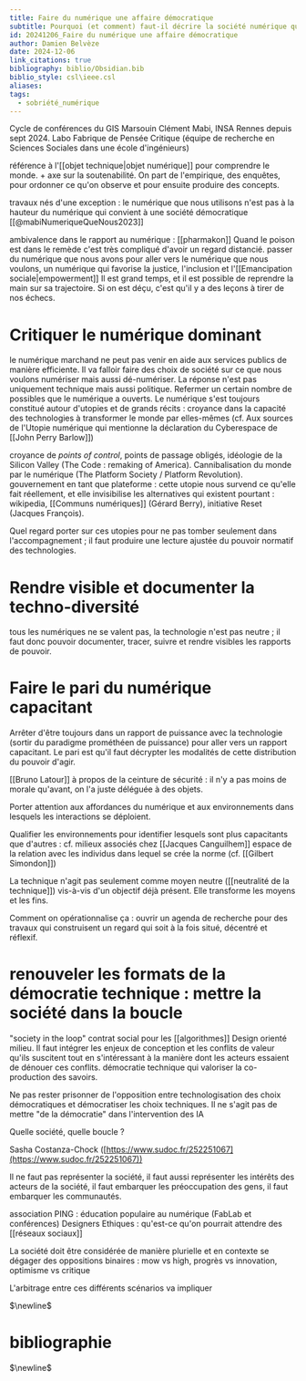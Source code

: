 ```yaml
---
title: Faire du numérique une affaire démocratique
subtitle: Pourquoi (et comment) faut-il décrire la société numérique que nous voulons ? Conférence de Clément Mabi
id: 20241206_Faire du numérique une affaire démocratique
author: Damien Belvèze
date: 2024-12-06
link_citations: true
bibliography: biblio/Obsidian.bib
biblio_style: csl\ieee.csl
aliases: 
tags:
  - sobriété_numérique
---
```

Cycle de conférences du GIS Marsouin
Clément Mabi, INSA Rennes depuis sept 2024. Labo Fabrique de Pensée Critique (équipe de recherche en Sciences Sociales dans une école d'ingénieurs)

référence à l'[[objet technique|objet numérique]] pour comprendre le monde. + axe sur la soutenabilité. 
On part de l'empirique, des enquêtes, pour ordonner ce qu'on observe et pour ensuite produire des concepts. 

travaux nés d'une exception : le numérique que nous utilisons n'est pas à la hauteur du numérique qui convient à une société démocratique [[@mabiNumeriqueQueNous2023]]

ambivalence dans le rapport au numérique : [[pharmakon]]
Quand le poison est dans le remède c'est très compliqué d'avoir un regard distancié. 
passer du numérique que nous avons pour aller vers le numérique que nous voulons, un numérique qui favorise la justice, l'inclusion et l'[[Emancipation sociale|empowerment]]
Il est grand temps, et il est possible de reprendre la main sur sa trajectoire. 
Si on est déçu, c'est qu'il y a des leçons à tirer de nos échecs. 

# Critiquer le numérique dominant

le numérique marchand ne peut pas venir en aide aux services publics de manière efficiente. Il va falloir faire des choix de société sur ce que nous voulons numériser mais aussi dé-numériser. La réponse n'est pas uniquement technique mais aussi politique. Refermer un certain nombre de possibles que le numérique a ouverts. Le numérique s'est toujours constitué autour d'utopies et de grands récits : croyance dans la capacité des technologies à transformer le monde par elles-mêmes (cf. Aux sources de l'Utopie numérique qui mentionne la déclaration du Cyberespace de [[John Perry Barlow]]) 

croyance de *points of control*, points de passage obligés, idéologie de la Silicon Valley (The Code : remaking of America). Cannibalisation du monde par le numérique (The Platform Society / Platform Revolution). gouvernement en tant que plateforme : cette utopie nous survend ce qu'elle fait réellement, et elle invisibilise les alternatives qui existent pourtant  : wikipedia, [[Communs numériques]] (Gérard Berry), initiative Reset (Jacques François). 

Quel regard porter sur ces utopies pour ne pas tomber seulement dans l'accompagnement ; il faut produire une lecture ajustée du pouvoir normatif des technologies. 

# Rendre visible et documenter la techno-diversité

tous les numériques ne se valent pas, la technologie n'est pas neutre ; il faut donc pouvoir documenter, tracer, suivre et rendre visibles les rapports de pouvoir. 

# Faire le pari du numérique capacitant

Arrêter d'être toujours dans un rapport de puissance avec la technologie (sortir du paradigme prométhéen de puissance) pour aller vers un rapport capacitant. 
Le pari est qu'il faut décrypter les modalités de cette distribution du pouvoir d'agir. 

[[Bruno Latour]] à propos de la ceinture de sécurité : il n'y a pas moins de morale qu'avant, on l'a juste déléguée à des objets. 

Porter attention aux affordances du numérique et aux environnements dans lesquels les interactions se déploient. 

Qualifier les environnements pour identifier lesquels sont plus capacitants que d'autres : cf. milieux associés chez [[Jacques Canguilhem]] 
espace de la relation avec les individus dans lequel se crée la norme (cf. [[Gilbert Simondon]])

La technique n'agit pas seulement comme moyen neutre ([[neutralité de la technique]]) vis-à-vis d'un objectif déjà présent. Elle transforme les moyens et les fins. 

Comment on opérationnalise ça : ouvrir un agenda de recherche pour des travaux qui construisent un regard qui soit à la fois situé, décentré et réflexif. 

# renouveler les formats de la démocratie technique : mettre la société dans la boucle 

"society in the loop"
contrat social pour les [[algorithmes]] 
Design orienté milieu. Il faut intégrer les enjeux de conception et les conflits de valeur qu'ils suscitent tout en s'intéressant à la manière dont les acteurs essaient de dénouer ces conflits. 
démocratie technique qui valoriser la co-production des savoirs.

Ne pas rester prisonner de l'opposition entre technologisation des choix démocratiques et démocratiser les choix techniques. Il ne s'agit pas de mettre "de la démocratie" dans l'intervention des IA

Quelle société, quelle boucle ? 

Sasha Costanza-Chock ([https://www.sudoc.fr/252251067](https://www.sudoc.fr/252251067))

Il ne faut pas représenter la société, il faut aussi représenter les intérêts des acteurs de la société, il faut embarquer les préoccupation des gens, il faut embarquer les communautés. 

association PING : éducation populaire au numérique (FabLab et conférences)
Designers Ethiques : qu'est-ce qu'on pourrait attendre des [[réseaux sociaux]]

La société doit être considérée de manière plurielle et en contexte
se dégager des oppositions binaires : mow vs high, progrès vs innovation, optimisme vs critique

L'arbitrage entre ces différents scénarios va impliquer 

$\newline$
# bibliographie
$\newline$






